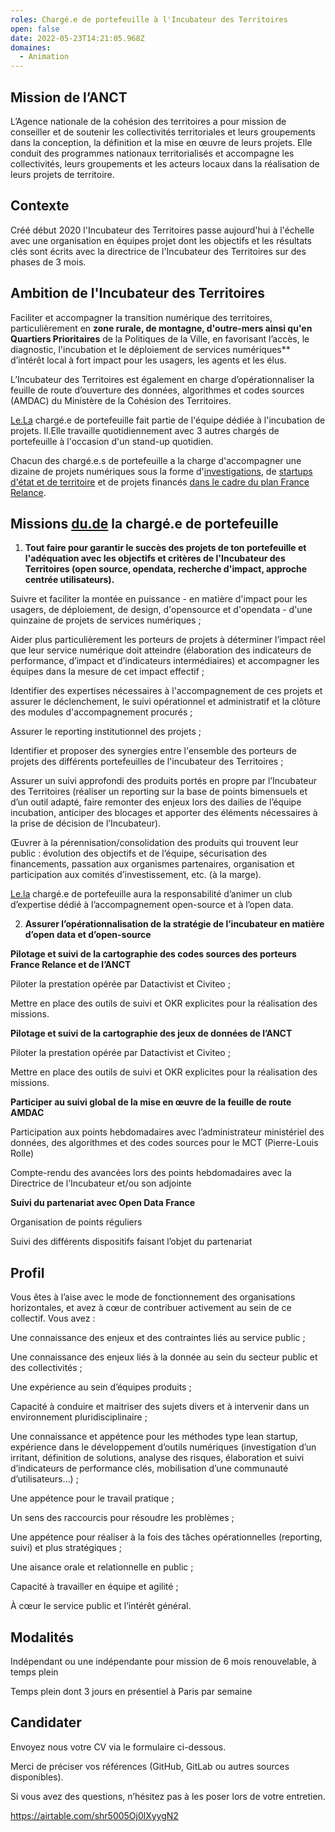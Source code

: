 ```yaml
---
roles: Chargé.e de portefeuille à l'Incubateur des Territoires
open: false
date: 2022-05-23T14:21:05.968Z
domaines:
  - Animation
---
```

## **Mission de l’ANCT**

L’Agence nationale de la cohésion des territoires a pour mission de conseiller et de soutenir les collectivités territoriales et leurs groupements dans la conception, la définition et la mise en œuvre de leurs projets. Elle conduit des programmes nationaux territorialisés et accompagne les collectivités, leurs groupements et les acteurs locaux dans la réalisation de leurs projets de territoire.

## **Contexte**

Créé début 2020 l'Incubateur des Territoires passe aujourd'hui à l'échelle avec une organisation en équipes projet dont les objectifs et les résultats clés sont écrits avec la directrice de l'Incubateur des Territoires sur des phases de 3 mois.

## **Ambition de l'Incubateur des Territoires**

Faciliter et accompagner la transition numérique des territoires, particulièrement en **zone rurale, de montagne, d'outre-mers ainsi qu'en Quartiers Prioritaires** de la Politiques de la Ville, en favorisant l’accès, le diagnostic, l'incubation et le déploiement de services numériques\*\* d’intérêt local à fort impact pour les usagers, les agents et les élus.

L’Incubateur des Territoires est également en charge d’opérationnaliser la feuille de route d’ouverture des données, algorithmes et codes sources (AMDAC) du Ministère de la Cohésion des Territoires.

[Le.La](http://Le.La) chargé.e de portefeuille fait partie de l'équipe dédiée à l'incubation de projets. Il.Elle travaille quotidiennement avec 3 autres chargés de portefeuille à l'occasion d'un stand-up quotidien.

Chacun des chargé.e.s de portefeuille a la charge d'accompagner une dizaine de projets numériques sous la forme d'[investigations](https://incubateur.anct.gouv.fr/investigations/), de [startups d'état et de territoire](https://incubateur.anct.gouv.fr/actions/startups-territoires/) et de projets financés [dans le cadre du plan France Relance](https://incubateur.anct.gouv.fr/actualites/resultats-de-la-consultation-nationale-france-relance-co-construction-de-services-numeriques/).

## **Missions [du.de](http://du.de) la chargé.e de portefeuille**

1. **Tout faire pour garantir le succès des projets de ton portefeuille et l'adéquation avec les objectifs et critères de l'Incubateur des Territoires (open source, opendata, recherche d'impact, approche centrée utilisateurs).**

Suivre et faciliter la montée en puissance - en matière d'impact pour les usagers, de déploiement, de design, d'opensource et d'opendata - d'une quinzaine de projets de services numériques ;

Aider plus particulièrement les porteurs de projets à déterminer l’impact réel que leur service numérique doit atteindre (élaboration des indicateurs de performance, d’impact et d’indicateurs intermédiaires) et accompagner les équipes dans la mesure de cet impact effectif ;

Identifier des expertises nécessaires à l'accompagnement de ces projets et assurer le déclenchement, le suivi opérationnel et administratif et la clôture des modules d'accompagnement procurés ;

Assurer le reporting institutionnel des projets ;

Identifier et proposer des synergies entre l'ensemble des porteurs de projets des différents portefeuilles de l'incubateur des Territoires ;

Assurer un suivi approfondi des produits portés en propre par l’Incubateur des Territoires (réaliser un reporting sur la base de points bimensuels et d’un outil adapté, faire remonter des enjeux lors des dailies de l’équipe incubation, anticiper des blocages et apporter des éléments nécessaires à la prise de décision de l’Incubateur).

Œuvrer à la pérennisation/consolidation des produits qui trouvent leur public : évolution des objectifs et de l’équipe, sécurisation des financements, passation aux organismes partenaires, organisation et participation aux comités d’investissement, etc. (à la marge).

[Le.la](http://Le.la) chargé.e de portefeuille aura la responsabilité d’animer un club d’expertise dédié à l’accompagnement open-source et à l’open data.

2. **Assurer l’opérationnalisation de la stratégie de l’incubateur en matière d’open data et d’open-source**

**Pilotage et suivi de la cartographie des codes sources des porteurs France Relance et de l’ANCT**

Piloter la prestation opérée par Datactivist et Civiteo ;

Mettre en place des outils de suivi et OKR explicites pour la réalisation des missions.

**Pilotage et suivi de la cartographie des jeux de données de l’ANCT**

Piloter la prestation opérée par Datactivist et Civiteo ;

Mettre en place des outils de suivi et OKR explicites pour la réalisation des missions.

**Participer au suivi global de la mise en œuvre de la feuille de route AMDAC**

Participation aux points hebdomadaires avec l’administrateur ministériel des données, des algorithmes et des codes sources pour le MCT (Pierre-Louis Rolle)

Compte-rendu des avancées lors des points hebdomadaires avec la Directrice de l’Incubateur et/ou son adjointe

**Suivi du partenariat avec Open Data France**

Organisation de points réguliers

Suivi des différents dispositifs faisant l’objet du partenariat

## **Profil**

Vous êtes à l’aise avec le mode de fonctionnement des organisations horizontales, et avez à cœur de contribuer activement au sein de ce collectif. Vous avez :

Une connaissance des enjeux et des contraintes liés au service public ;

Une connaissance des enjeux liés à la donnée au sein du secteur public et des collectivités ;

Une expérience au sein d’équipes produits ;

Capacité à conduire et maitriser des sujets divers et à intervenir dans un environnement pluridisciplinaire ;

Une connaissance et appétence pour les méthodes type lean startup, expérience dans le développement d’outils numériques (investigation d’un irritant, définition de solutions, analyse des risques, élaboration et suivi d’indicateurs de performance clés, mobilisation d’une communauté d’utilisateurs…) ;

Une appétence pour le travail pratique ;

Un sens des raccourcis pour résoudre les problèmes ;

Une appétence pour réaliser à la fois des tâches opérationnelles (reporting, suivi) et plus stratégiques ;

Une aisance orale et relationnelle en public ;

Capacité à travailler en équipe et agilité ;

À cœur le service public et l’intérêt général.

## **Modalités**

Indépendant ou une indépendante pour mission de 6 mois renouvelable, à temps plein

Temps plein dont 3 jours en présentiel à Paris par semaine



## **Candidater** 

Envoyez nous votre CV via le formulaire ci-dessous.

Merci de préciser vos références (GitHub, GitLab ou autres sources disponibles).

Si vous avez des questions, n’hésitez pas à les poser lors de votre entretien. 

https://airtable.com/shr5005Oj0lXyygN2
